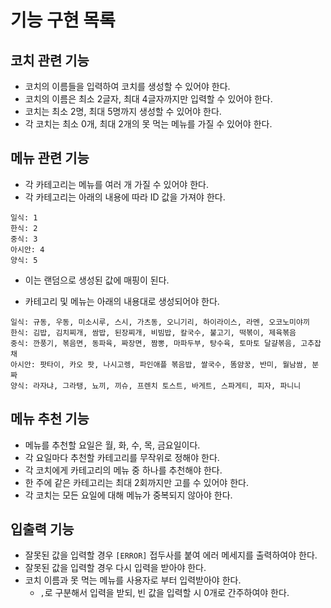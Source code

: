 # 기능 구현 목록

## 코치 관련 기능

* 코치의 이름들을 입력하여 코치를 생성할 수 있어야 한다.
* 코치의 이름은 최소 2글자, 최대 4글자까지만 입력할 수 있어야 한다.
* 코치는 최소 2명, 최대 5명까지 생성할 수 있어야 한다.
* 각 코치는 최소 0개, 최대 2개의 못 먹는 메뉴를 가질 수 있어야 한다.

## 메뉴 관련 기능

* 각 카테고리는 메뉴를 여러 개 가질 수 있어야 한다.
* 각 카테고리는 아래의 내용에 따라 ID 값을 가져야 한다.
```
일식: 1
한식: 2
중식: 3
아시안: 4
양식: 5
```
  - 이는 랜덤으로 생성된 값에 매핑이 된다.
* 카테고리 및 메뉴는 아래의 내용대로 생성되어야 한다.
```
일식: 규동, 우동, 미소시루, 스시, 가츠동, 오니기리, 하이라이스, 라멘, 오코노미야끼
한식: 김밥, 김치찌개, 쌈밥, 된장찌개, 비빔밥, 칼국수, 불고기, 떡볶이, 제육볶음
중식: 깐풍기, 볶음면, 동파육, 짜장면, 짬뽕, 마파두부, 탕수육, 토마토 달걀볶음, 고추잡채
아시안: 팟타이, 카오 팟, 나시고렝, 파인애플 볶음밥, 쌀국수, 똠얌꿍, 반미, 월남쌈, 분짜
양식: 라자냐, 그라탱, 뇨끼, 끼슈, 프렌치 토스트, 바게트, 스파게티, 피자, 파니니
```

## 메뉴 추천 기능

* 메뉴를 추천할 요일은 월, 화, 수, 목, 금요일이다.
* 각 요일마다 추천할 카테고리를 무작위로 정해야 한다.
* 각 코치에게 카테고리의 메뉴 중 하나를 추천해야 한다.
* 한 주에 같은 카테고리는 최대 2회까지만 고를 수 있어야 한다.
* 각 코치는 모든 요일에 대해 메뉴가 중복되지 않아야 한다.

## 입출력 기능

* 잘못된 값을 입력할 경우 `[ERROR]` 접두사를 붙여 에러 메세지를 출력하여야 한다.
* 잘못된 값을 입력할 경우 다시 입력을 받아야 한다.
* 코치 이름과 못 먹는 메뉴를 사용자로 부터 입력받아야 한다.
  - `,`로 구분해서 입력을 받되, 빈 값을 입력할 시 0개로 간주하여야 한다.

